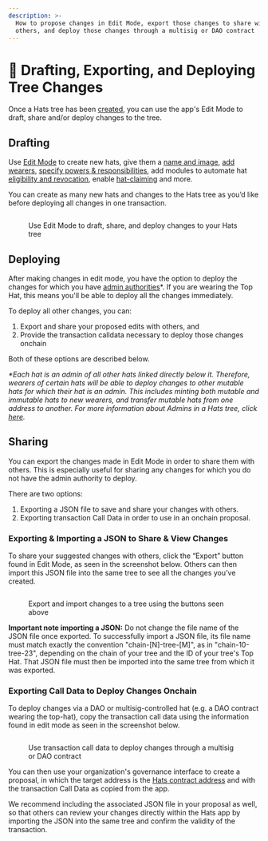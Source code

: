 ```yaml
---
description: >-
  How to propose changes in Edit Mode, export those changes to share with
  others, and deploy those changes through a multisig or DAO contract
---
```


# 🌳 Drafting, Exporting, and Deploying Tree Changes

Once a Hats tree has been [created](creating-my-first-hat.md#1.-creating-a-new-tree), you can use the app's Edit Mode to draft, share and/or deploy changes to the tree.&#x20;

## Drafting

Use [Edit Mode](creating-my-first-hat.md) to create new hats, give them a [name and image](setting-a-hats-basic-properties.md), [add wearers](adding-wearers.md), [specify powers & responsibilities](connecting-hats-w-authorities-and-responsibilities/documenting-hat-powers-and-responsibilities.md), add modules to automate hat [eligibility and revocation](setting-accountabilities/eligibility-requirements-for-wearers.md), enable [hat-claiming](making-hats-claimable.md) and more.&#x20;

You can create as many new hats and changes to the Hats tree as you’d like before deploying all changes in one transaction.&#x20;

<figure><img src="https://lh7-us.googleusercontent.com/1fftIQh9W2kDYhOZSp1seaeN_PzP8Vi0o7fdm7hgaOS1esyxE5JjtZn3OFqzbq4KxvwYAp-rNbRNpZKRdBONL-Ad9nXCX52USWkXT5b6bJtGQ3jno4jddCAa0B_93IGKneaoFJG7tOw1JL14N26T2Ew" alt=""><figcaption><p>Use Edit Mode to draft, share, and deploy changes to your Hats tree</p></figcaption></figure>

## Deploying

After making changes in edit mode, you have the option to deploy the changes for which you have [admin authorities](setting-accountabilities/admins-creating-issuing-and-revising-hats.md)\*. If you are wearing the Top Hat, this means you'll be able to deploy all the changes immediately.

To deploy all other changes, you can:

1. Export and share your proposed edits with others, and&#x20;
2. Provide the transaction calldata necessary to deploy those changes onchain

Both of these options are described below.

_\*Each hat is an admin of all other hats linked directly below it. Therefore, wearers of certain hats will be able to deploy changes to other mutable hats for which their hat is an admin. This includes minting both mutable and immutable hats to new wearers, and transfer mutable hats from one address to another. For more information about Admins in a Hats tree, click_ [_here_](setting-accountabilities/admins-creating-issuing-and-revising-hats.md)_._

## Sharing

You can export the changes made in Edit Mode in order to share them with others. This is especially useful for sharing any changes for which you do not have the admin authority to deploy. &#x20;

There are two options:

1. Exporting a JSON file to save and share your changes with others.
2. Exporting transaction Call Data in order to use in an onchain proposal.

### Exporting & Importing a JSON to Share & View Changes

To share your suggested changes with others, click the “Export” button found in Edit Mode, as seen in the screenshot below. Others can then import this JSON file into the same tree to see all the changes you’ve created.&#x20;

<figure><img src="https://lh7-us.googleusercontent.com/HTP0014QPYzyHMq6-JkW4e571VT-dpMx9dBIwqYhIVVgIDE_EzZBqcDnQqQteARn0qR0Z781ExFN46DpLn8yIvy_huRfulj5WgyFFk4JicvRJLhBAzO6SDBm93JEudzt7ZefqfuiE3HtRqIm19VsmF0" alt=""><figcaption><p>Export and import changes to a tree using the buttons seen above</p></figcaption></figure>

**Important note importing a JSON:** Do not change the file name of the JSON file once exported. To successfully import a JSON file, its file name must match exactly the convention "chain-\[N]-tree-\[M]", as in "chain-10-tree-23", depending on the chain of your tree and the ID of your tree's Top Hat. That JSON file must then be imported into the same tree from which it was exported.

### Exporting Call Data to Deploy Changes Onchain

To deploy changes via a DAO or multisig-controlled hat (e.g. a DAO contract wearing the top-hat), copy the transaction call data using the information found in edit mode as seen in the screenshot below.&#x20;

<figure><img src="https://lh7-us.googleusercontent.com/rqSJsl2uUqEfMtsobOUPDN7BC6VXdfJj6aEW1bq4dYK-WwoDCEWT8n2cPS7mcslg9OKB8Mfs8EAuj1Tedipq5zEaIpOVnAd7MmLLxyCuT7G4Hk5t1d9W6ar6o3yZCzCE2jxXcUykexKRDFHoy_OUJbs" alt=""><figcaption><p>Use transaction call data to deploy changes through a multisig or DAO contract</p></figcaption></figure>

You can then use your organization's governance interface to create a proposal, in which the target address is the [Hats contract address](connecting-hats-with-authorities/hats-protocol-contract-addresses.md) and with the transaction Call Data as copied from the app.&#x20;

We recommend including the associated JSON file in your proposal as well, so that others can review your changes directly within the Hats app by importing the JSON into the same tree and confirm the validity of the transaction.
